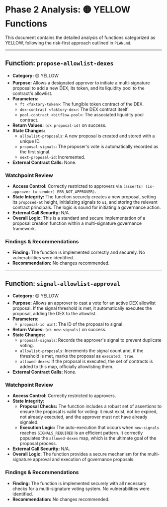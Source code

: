 # Phase 2 Analysis: 🟡 YELLOW Functions

This document contains the detailed analysis of functions categorized as YELLOW, following the risk-first approach outlined in `PLAN.md`.

---

## Function: `propose-allowlist-dexes`

- **Category:** 🟡 YELLOW
- **Purpose:** Allows a designated approver to initiate a multi-signature proposal to add a new DEX, its token, and its liquidity pool to the contract's allowlist.
- **Parameters:**
    - `ft <faktory-token>`: The fungible token contract of the DEX.
    - `dex-contract <faktory-dex>`: The DEX contract itself.
    - `pool-contract <bitflow-pool>`: The associated liquidity pool contract.
- **Return Values:** `(ok proposal-id)` on success.
- **State Changes:**
    - `allowlist-proposals`: A new proposal is created and stored with a unique ID.
    - `proposal-signals`: The proposer's vote is automatically recorded as the first signal.
    - `next-proposal-id`: Incremented.
- **External Contract Calls:** None.

### Watchpoint Review

- **Access Control:** Correctly restricted to approvers via `(asserts! (is-approver tx-sender) ERR_NOT_APPROVER)`.
- **State Integrity:** The function securely creates a new proposal, setting its `proposed-at` height, initializing signals to `u1`, and storing the relevant contract principals. The logic is sound for initiating a governance action.
- **External Call Security:** N/A.
- **Overall Logic:** This is a standard and secure implementation of a proposal creation function within a multi-signature governance framework.

### Findings & Recommendations

- **Finding:** The function is implemented correctly and securely. No vulnerabilities were identified.
- **Recommendation:** No changes recommended.

---

## Function: `signal-allowlist-approval`

- **Category:** 🟡 YELLOW
- **Purpose:** Allows an approver to cast a vote for an active DEX allowlist proposal. If the signal threshold is met, it automatically executes the proposal, adding the DEX to the allowlist.
- **Parameters:**
    - `proposal-id uint`: The ID of the proposal to signal.
- **Return Values:** `(ok new-signals)` on success.
- **State Changes:**
    - `proposal-signals`: Records the approver's signal to prevent duplicate voting.
    - `allowlist-proposals`: Increments the signal count and, if the threshold is met, marks the proposal as `executed: true`.
    - `allowed-dexes`: If the proposal is executed, the set of contracts is added to this map, officially allowlisting them.
- **External Contract Calls:** None.

### Watchpoint Review

- **Access Control:** Correctly restricted to approvers.
- **State Integrity:**
    - **Proposal Checks:** The function includes a robust set of assertions to ensure the proposal is valid for voting: it must exist, not be expired, not already executed, and the approver must not have already signaled.
    - **Execution Logic:** The auto-execution that occurs when `new-signals` reaches `SIGNALS_REQUIRED` is an efficient pattern. It correctly populates the `allowed-dexes` map, which is the ultimate goal of the proposal process.
- **External Call Security:** N/A.
- **Overall Logic:** The function provides a secure mechanism for the multi-signature approval and execution of governance proposals.

### Findings & Recommendations

- **Finding:** The function is implemented securely with all necessary checks for a multi-signature voting system. No vulnerabilities were identified.
- **Recommendation:** No changes recommended.
